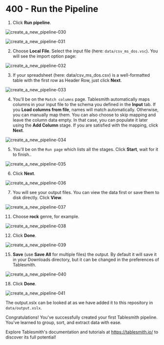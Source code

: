 # 400 - Run the Pipeline

1. Click **Run pipeline**.

![create_a_new_pipeline-030](https://github.com/user-attachments/assets/8e6ea14d-cb25-42d9-a244-ace76e58a4e0)

![create_a_new_pipeline-031](https://github.com/user-attachments/assets/d4f758ce-e4e9-423e-9616-94102c745e87)

2. Choose **Local File**. Select the input file (here: ```data/csv_ms_dos.vsc```). You will see the import option page:

![create_a_new_pipeline-032](https://github.com/user-attachments/assets/9a29e1d3-94d4-425c-be67-da3b982a0781)

3. If your spreadsheet (here: data/csv_ms_dos.csv) is a well-formatted table with the first row as Header Row, just click **Next**.

![create_a_new_pipeline-033](https://github.com/user-attachments/assets/147a60aa-7505-4a8d-9ec4-b8aab9af8542)

4. You'll be on the ```Match columns``` page. Tablesmith automatically maps columns in your input file to the schema you defined in the **Input** tab. If you **Load columns from file**, names will match automatically. Otherwise, you can manually map them. You can also choose to skip mapping and leave the column data empty. In that case, you can populate it later using the **Add Column** stage. If you are satisfied with the mapping, click **Next**.

![create_a_new_pipeline-034](https://github.com/user-attachments/assets/3a0a9cee-714c-4281-8d66-27bce0be706b)

5. You'll be on the ```Run page``` which lists all the stages. Click **Start**, wait for it to finish..

![create_a_new_pipeline-035](https://github.com/user-attachments/assets/38589dd4-c192-4c48-84f8-6c8c89dc56f9)

6. Click **Next**.

![create_a_new_pipeline-036](https://github.com/user-attachments/assets/fc697cda-6f02-4af4-95e5-c3ed0dbdf93c)

7. You will see your output files. You can view the data first or save them to disk directly. Click **View**.

![create_a_new_pipeline-037](https://github.com/user-attachments/assets/e87ccb95-2e59-4e1b-a4d6-d3173dcfc6de)

11. Choose **rock** genre, for example.

![create_a_new_pipeline-038](https://github.com/user-attachments/assets/1c8ec57d-52b7-4f43-a6eb-8a38818c3c32)

12. Click **Done**.

![create_a_new_pipeline-039](https://github.com/user-attachments/assets/6ac7a155-3d49-4c14-bdee-164caf29e4fe)  
   
15. **Save** (use **Save All** for multiple files) the output. By default it will save it in your Downloads directory, but it can be changed in the preferences of Tablesmith.

![create_a_new_pipeline-040](https://github.com/user-attachments/assets/ed5801eb-38b6-438e-bfa2-b6c98f1d3c10) 
   
18.   Click **Done**.

![create_a_new_pipeline-041](https://github.com/user-attachments/assets/e8372196-12d8-43a4-a044-322b15b58f68)

The output.xslx can be looked at as we have added it to this repository in ```data/output.xslx```.

Congratulations! You've successfully created your first Tablesmith pipeline. You've learned to group, sort, and extract data with ease.

Explore Tablesmith's documentation and tutorials at https://tablesmith.io/ to discover its full potential!
